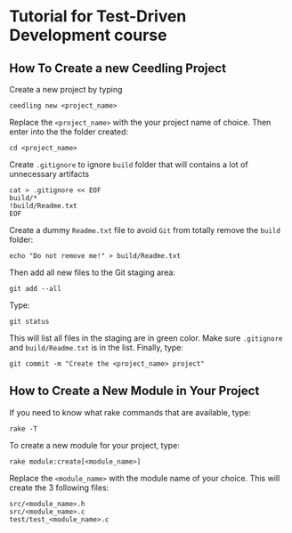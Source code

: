 # Tutorial for Test-Driven Development course

How To Create a new Ceedling Project
------------------------------------

Create a new project by typing
```
ceedling new <project_name>
```
Replace the `<project_name>` with the your project name of choice. Then enter into the the folder created:
```
cd <project_name>
```
Create `.gitignore` to ignore `build` folder that will contains a lot of unnecessary artifacts
```
cat > .gitignore << EOF
build/*
!build/Readme.txt
EOF
```
Create a dummy `Readme.txt` file to avoid `Git` from totally remove the `build` folder: 
```
echo "Do not remove me!" > build/Readme.txt
```
Then add all new files to the Git staging area:
```
git add --all
```
Type:
```
git status
```
This will list all files in the staging are in green color. Make sure `.gitignore` and `build/Readme.txt` is in the list. Finally, type:
```
git commit -m "Create the <project_name> project"
```

How to Create a New Module in Your Project
------------------------------------------
If you need to know what rake commands that are available, type:
```
rake -T
```
To create a new module for your project, type:
```
rake module:create[<module_name>]
```
Replace the `<module_name>` with the module name of your choice. This will create the 3 following files: 
```
src/<module_name>.h
src/<module_name>.c
test/test_<module_name>.c
```





